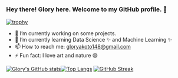 ### Hey there! Glory here. Welcome to my GitHub profile. 👋

[![trophy](https://github-profile-trophy.vercel.app/?username=Gliz23&theme=onedark)](https://github.com/ryo-ma/github-profile-trophy)
<!--
**Gliz23/Gliz23** is a ✨ _special_ ✨ repository because its `README.md` (this file) appears on your GitHub profile.
-->

- 🔭 I’m currently working on some projects.
- 🌱 I’m currently learning Data Science ✨ and Machine Learning ✨
- 📫 How to reach me: gloryakoto148@gmail.com
- ⚡ Fun fact: I love art and nature 😄

 [![Glory's GitHub stats](https://github-readme-stats.vercel.app/api?username=Gliz23)](https://github.com/anuraghazra/github-readme-stats)[![Top Langs](https://github-readme-stats.vercel.app/api/top-langs/?username=Gliz23)](https://github.com/anuraghazra/github-readme-stats) 
 [![GitHub Streak](https://github-readme-streak-stats.herokuapp.com/?user=Gliz23)](https://git.io/streak-stats)
